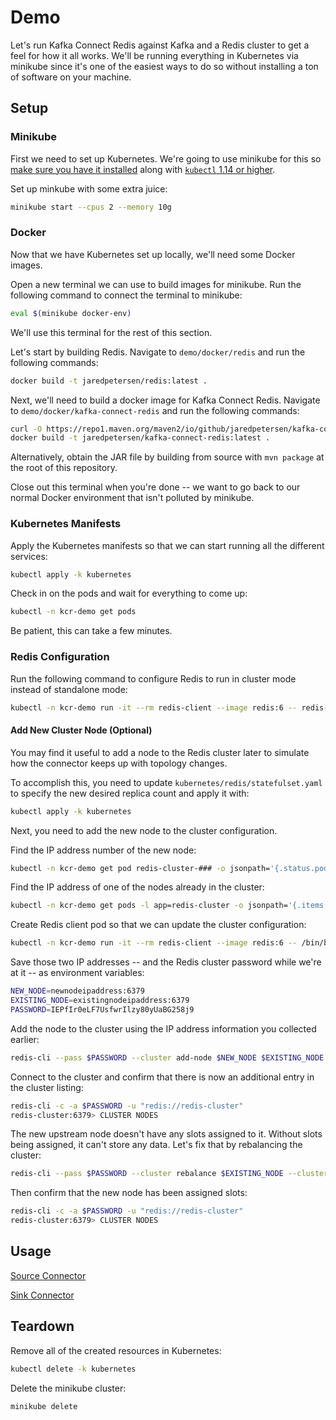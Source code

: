 # Demo
Let's run Kafka Connect Redis against Kafka and a Redis cluster to get a feel for how it all works. We'll be running everything in Kubernetes via minikube since it's one of the easiest ways to do so without installing a ton of software on your machine.

## Setup
### Minikube
First we need to set up Kubernetes. We're going to use minikube for this so [make sure you have it installed](https://minikube.sigs.k8s.io/docs/start/) along with [`kubectl` 1.14 or higher](https://kubernetes.io/docs/tasks/tools/install-kubectl/).

Set up minkube with some extra juice:
```bash
minikube start --cpus 2 --memory 10g
```

### Docker
Now that we have Kubernetes set up locally, we'll need some Docker images.

Open a new terminal we can use to build images for minikube. Run the following command to connect the terminal to minikube:
```bash
eval $(minikube docker-env)
```

We'll use this terminal for the rest of this section.

Let's start by building Redis. Navigate to `demo/docker/redis` and run the following commands:
```bash
docker build -t jaredpetersen/redis:latest .
```

Next, we'll need to build a docker image for Kafka Connect Redis. Navigate to `demo/docker/kafka-connect-redis` and run the following commands:
```bash
curl -O https://repo1.maven.org/maven2/io/github/jaredpetersen/kafka-connect-redis/1.2.2/kafka-connect-redis-1.2.2.jar
docker build -t jaredpetersen/kafka-connect-redis:latest .
```

Alternatively, obtain the JAR file by building from source with `mvn package` at the root of this repository.

Close out this terminal when you're done -- we want to go back to our normal Docker environment that isn't polluted by minikube.

### Kubernetes Manifests
Apply the Kubernetes manifests so that we can start running all the different services:
```bash
kubectl apply -k kubernetes
```

Check in on the pods and wait for everything to come up:
```bash
kubectl -n kcr-demo get pods
```

Be patient, this can take a few minutes.

### Redis Configuration
Run the following command to configure Redis to run in cluster mode instead of standalone mode:
```bash
kubectl -n kcr-demo run -it --rm redis-client --image redis:6 -- redis-cli --pass IEPfIr0eLF7UsfwrIlzy80yUaBG258j9 --cluster create $(kubectl -n kcr-demo get pods -l app=redis-cluster -o jsonpath='{range.items[*]}{.status.podIP}:6379 {end}') --cluster-yes
```

#### Add New Cluster Node (Optional)
You may find it useful to add a node to the Redis cluster later to simulate how the connector keeps up with topology changes.

To accomplish this, you need to update `kubernetes/redis/statefulset.yaml` to specify the new desired replica count and apply it with:
```bash
kubectl apply -k kubernetes
```

Next, you need to add the new node to the cluster configuration.

Find the IP address number of the new node:
```bash
kubectl -n kcr-demo get pod redis-cluster-### -o jsonpath='{.status.podIP}'
```

Find the IP address of one of the nodes already in the cluster:
```bash
kubectl -n kcr-demo get pods -l app=redis-cluster -o jsonpath='{.items[0].status.podIP}'
```

Create Redis client pod so that we can update the cluster configuration:
```bash
kubectl -n kcr-demo run -it --rm redis-client --image redis:6 -- /bin/bash
```

Save those two IP addresses -- and the Redis cluster password while we're at it -- as environment variables:
```bash
NEW_NODE=newnodeipaddress:6379
EXISTING_NODE=existingnodeipaddress:6379
PASSWORD=IEPfIr0eLF7UsfwrIlzy80yUaBG258j9
```

Add the node to the cluster using the IP address information you collected earlier:
```bash
redis-cli --pass $PASSWORD --cluster add-node $NEW_NODE $EXISTING_NODE
```

Connect to the cluster and confirm that there is now an additional entry in the cluster listing:
```bash
redis-cli -c -a $PASSWORD -u "redis://redis-cluster"
redis-cluster:6379> CLUSTER NODES
```

The new upstream node doesn't have any slots assigned to it. Without slots being assigned, it can't store any data. Let's fix that by rebalancing the cluster:
```bash
redis-cli --pass $PASSWORD --cluster rebalance $EXISTING_NODE --cluster-use-empty-masters
```

Then confirm that the new node has been assigned slots:
```bash
redis-cli -c -a $PASSWORD -u "redis://redis-cluster"
redis-cluster:6379> CLUSTER NODES
```

## Usage
[Source Connector](SOURCE.md)

[Sink Connector](SINK.md)

## Teardown
Remove all of the created resources in Kubernetes:
```bash
kubectl delete -k kubernetes
```

Delete the minikube cluster:
```bash
minikube delete
```
